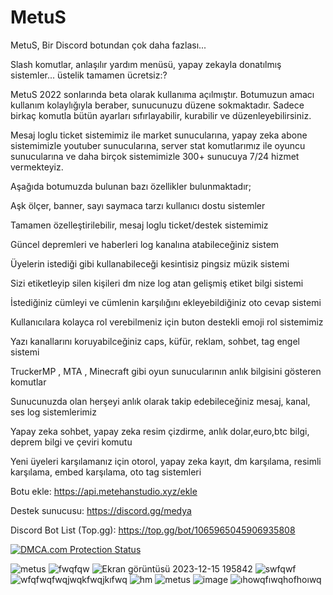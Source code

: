 # MetuS
MetuS, Bir Discord botundan çok daha fazlası...

Slash komutlar, anlaşılır yardım menüsü, yapay zekayla donatılmış sistemler... üstelik tamamen ücretsiz:?

MetuS 2022 sonlarında beta olarak kullanıma açılmıştır. Botumuzun amacı kullanım kolaylığıyla beraber, sunucunuzu düzene sokmaktadır. Sadece birkaç komutla bütün ayarları sıfırlayabilir, kurabilir ve düzenleyebilirsiniz. 

Mesaj loglu ticket sistemimiz ile market sunucularına, yapay zeka abone sistemimizle youtuber sunucularına, server stat komutlarımız ile oyuncu sunucularına ve daha birçok sistemimizle 300+ sunucuya 7/24 hizmet vermekteyiz. 

Aşağıda botumuzda bulunan bazı özellikler bulunmaktadır;

Aşk ölçer, banner, sayı saymaca tarzı kullanıcı dostu sistemler

Tamamen özelleştirilebilir, mesaj loglu ticket/destek sistemimiz

Güncel depremleri ve haberleri log kanalına atabileceğiniz sistem

Üyelerin istediği gibi kullanabileceği kesintisiz pingsiz müzik sistemi

Sizi etiketleyip silen kişileri dm nize log atan gelişmiş etiket bilgi sistemi

İstediğiniz cümleyi ve cümlenin karşılığını ekleyebildiğiniz oto cevap sistemi

Kullanıcılara kolayca rol verebilmeniz için buton destekli emoji rol sistemimiz

Yazı kanallarını koruyabilceğiniz caps, küfür, reklam, sohbet, tag engel sistemi

TruckerMP , MTA , Minecraft gibi oyun sunucularının anlık bilgisini gösteren komutlar

Sunucunuzda olan herşeyi anlık olarak takip edebileceğiniz mesaj, kanal, ses log sistemlerimiz

Yapay zeka sohbet, yapay zeka resim çizdirme, anlık dolar,euro,btc bilgi, deprem bilgi ve çeviri komutu

Yeni üyeleri karşılamanız için otorol, yapay zeka kayıt, dm karşılama, resimli karşılama, embed karşılama, oto tag sistemleri


Botu ekle: https://api.metehanstudio.xyz/ekle

Destek sunucusu: https://discord.gg/medya

Discord Bot List (Top.gg): https://top.gg/bot/1065965045906935808

<a href="//https://www.dmca.com/Protection/Status.aspx?id=de99eec1-aae1-4796-b6d4-ab07b20dbc21&refurl=https://github.com/Metukan/MetuS" title="DMCA.com Protection Status" class="dmca-badge"> <img src ="https://images.dmca.com/Badges/dmca_protected_sml_120n.png?ID=de99eec1-aae1-4796-b6d4-ab07b20dbc21"  alt="DMCA.com Protection Status" /></a> 

![metus](https://github.com/Metukan/MetuS/assets/119117608/17477f4a-a572-43de-b617-5017de48ec4a)
![fwqfqw](https://github.com/Metukan/MetuS/assets/119117608/578ea3ff-e383-4e4c-a127-5d857c1af580)
![Ekran görüntüsü 2023-12-15 195842](https://github.com/Metukan/MetuS/assets/119117608/41bbb6a2-365f-49dd-a89e-5843832f8b97)
![swfqwf](https://github.com/Metukan/MetuS/assets/119117608/9fa94272-cbaf-40ef-9c3f-9b2f1e691eab)
![wfqfwqfwqjwqkfwqjkıfwq](https://github.com/Metukan/MetuS/assets/119117608/4ea3a2e4-e607-4820-a267-9260a02615da)
![hm](https://github.com/Metukan/MetuS/assets/119117608/fd41220a-b981-4703-8d33-7c829753a4a8)
![metus](https://github.com/Metukan/MetuS/assets/119117608/e94b1f4b-3b9b-40ef-97d7-b66d58c7afe4)
![image](https://github.com/Metukan/MetuS/assets/119117608/45a34cdb-3d6a-42bf-a937-952733f20415)
![ıhowqfıwqhofhoıwq](https://github.com/Metukan/MetuS/assets/119117608/7a66df70-78b5-43c4-8302-dfc718392add)
